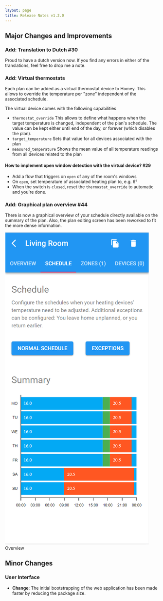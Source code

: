 ```yaml
---
layout: page
title: Release Notes v1.2.0
---
```


## Major Changes and Improvements

### **Add**: Translation to Dutch #30
Proud to have a dutch version now. If you find any errors in either of the translations, feel free to drop me a note.

### **Add**: Virtual thermostats
Each plan can be added as a virtual thermostat device to Homey. This allows to override the temperature per "zone" independent of the associated schedule. 

The virtual device comes with the following capabilities
- `thermostat_override` This allows to define what happens when the target temperature is changed, independent of the plan's schedule. The value can be kept either until end of the day, or forever (which disables the plan).
- `target_temperature` Sets that value for all devices associated with the plan
- `measured_temperature` Shows the mean value of all temperature readings from all devices related to the plan

#### How to implement open window detection with the virtual device? #29
- Add a flow that triggers on `open` of any of the room's windows
- On `open`, set temperature of associated heating plan to, e.g. 6°
- When the switch is `closed`, reset the `thermostat_override` to automatic and you're done.

### **Add**: Graphical plan overview #44
There is now a graphical overview of your schedule directly available on the summary of the plan. Also, the plan editing screen has been reworked to fit the more dense information.  

<screenshots>
    <screenshot>
        <img src="../assets/screens/schedule.png" />
        <div>Overview</div>
    </screenshot>
</screenshots>

## Minor Changes

### User Interface
- **Change**: The initial bootstrapping of the web application has been made faster by reducing the package size.